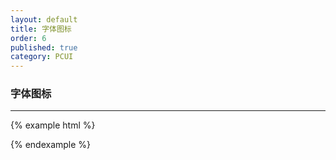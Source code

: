 ```yaml
---
layout: default
title: 字体图标
order: 6
published: true
category: PCUI
---
```


### 字体图标
-----------

{% example html %}
<!-- html示例 -->
<i class="iconfont-apple-outline"></i>
<i class="iconfont-apple"></i>
<i class="iconfont-android-outline"></i>
<i class="iconfont-android"></i>

<i class="iconfont-chevron-left"></i>
<i class="iconfont-chevron-right"></i>
<i class="iconfont-chevron-up"></i>
<i class="iconfont-chevron-down"></i>

<i class="iconfont-arrow-left"></i>
<i class="iconfont-arrow-right"></i>
<i class="iconfont-arrow-up"></i>
<i class="iconfont-arrow-down"></i>

<i class="iconfont-checkbox-outline-blank"></i>
<i class="iconfont-checkbox"></i>
<i class="iconfont-checkbox-outline"></i>

<i class="iconfont-radio-off"></i>
<i class="iconfont-radio-on"></i>

<i class="iconfont-close-circled"></i>
<i class="iconfont-close"></i>

<i class="iconfont-alert"></i>
<i class="iconfont-information-circled"></i>

<i class="iconfont-help-circled"></i>
<i class="iconfont-help"></i>

<i class="iconfont-loop-strong"></i>
<i class="iconfont-loop"></i>
<i class="iconfont-refresh"></i>
<i class="iconfont-setting"></i>

<i class="iconfont-pay"></i>
<i class="iconfont-gotop"></i>
<i class="iconfont-help_course"></i>
<i class="iconfont-hot"></i>
<i class="iconfont-qr"></i>
<i class="iconfont-quit"></i>
<i class="iconfont-shiting"></i>
<i class="iconfont-services"></i>

<i class="iconfont-clock"></i>
<i class="iconfont-user"></i>
{% endexample %}
